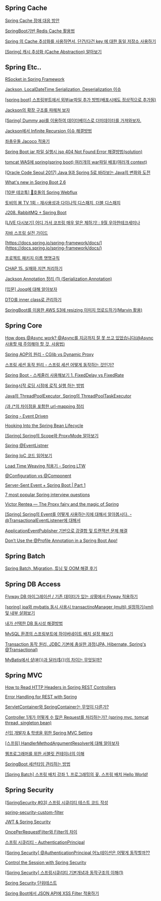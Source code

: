 

## Spring Cache

[Spring Cache 장애 대응 방안](https://supawer0728.github.io/2018/04/18/spring-cache-fallback/)

[SpringBoot기반 Redis Cache 활용법](https://yonguri.tistory.com/82)

[Spring 의 Cache 추상화를 사용하면서, 단건/다건 key 에 대한 동일 저장소 사용하기](https://techblog.woowahan.com/2601/)

[[Spring] 캐시 추상화 (Cache Abstraction) 알아보기](https://12bme.tistory.com/550?category=682904)




## Spring Etc..
[RSocket in Spring Framework](https://brunch.co.kr/@springboot/271)

[Jackson, LocalDateTime Serialization, Deserialization 이슈](https://umanking.github.io/2021/07/24/jackson-localdatetime-serialization/)

[[spring boot] 스프링부트에서 외부jar파일 추가 방법(배포시에도 정상적으로 추가됨)](http://justdevelo.blogspot.com/2019/03/spring-boot-jar.html)

[Jackson의 확장 구조를 파헤쳐 보자](https://d2.naver.com/helloworld/0473330)

[[Spring] Dummy api를 이용하여 데이터베이스로 더미데이터를 가져와보자.](https://blog.naver.com/PostView.naver?blogId=adamdoha&logNo=222684588613&categoryNo=0&parentCategoryNo=0&viewDate=&currentPage=1&postListTopCurrentPage=1&from=postView&userTopListOpen=true&userTopListCount=10&userTopListManageOpen=false&userTopListCurrentPage=1)

[Jackson에서 Infinite Recursion 이슈 해결방법](https://blog.advenoh.pe.kr/java/Jackson%EC%97%90%EC%84%9C-Infinite-Recursion-%EC%9D%B4%EC%8A%88-%ED%95%B4%EA%B2%B0%EB%B0%A9%EB%B2%95/)

[좌충우돌 Jacoco 적용기](https://bottom-to-top.tistory.com/36)

[Spring Boot jar 파일 실행시 jsp 404 Not Found Error 해결방법(solution)](https://regyu.tistory.com/3)
<br/>

[tomcat WAS에 spring(spring boot) 여러개의 war파일 배포(여러개 context)](https://coding-start.tistory.com/53)
<br/>


[[Oracle Code Seoul 2017] Java 9과 Spring 5로 바라보는 Java의 변화와 도전](https://www.youtube.com/watch?v=BFjrmj4p3_Y&list=PLclw_XTIbaKoJrijHvoa90sbwq8ZajZjk&index=28)
<br/>

[What's new in Spring Boot 2.6](https://www.youtube.com/watch?v=4L4LEnawcO8)
<br/>

[[10분 테코톡] 🐅호돌의 Spring Webflux](https://www.youtube.com/watch?v=4x1QRyMIjGU&list=PLclw_XTIbaKoJrijHvoa90sbwq8ZajZjk&index=27)
<br/>

[토비의 봄 TV 1회 - 재사용성과 다이나믹 디스패치, 더블 디스패치](https://www.youtube.com/watch?v=s-tXAHub6vg&t=1574s)
<br/>

[J208. RabbitMQ + Spring Boot](https://www.youtube.com/watch?v=80y2C54KPxg&list=PLiLLi47PCMPjvVIba_5Tzl--QqblJkpnZ&index=112&ab_channel=IT%EC%A0%95%EB%8B%B5%EC%9D%80%EC%97%86%EB%8B%A4.)
<br/>

[[LIVE 다시보기] 어디 가서 코프링 매우 알은 체하기! : 9월 우아한테크세미나](https://www.youtube.com/watch?v=ewBri47JWII&list=PLiLLi47PCMPjvVIba_5Tzl--QqblJkpnZ&index=114&ab_channel=%EC%9A%B0%EC%95%84%ED%95%9CTech)
<br/>

[자바 스프링 실전 가이드](https://www.youtube.com/watch?v=TIag2sXhZRk&list=PLiLLi47PCMPjvVIba_5Tzl--QqblJkpnZ&index=163&ab_channel=%EC%96%91%EC%9E%AC%EB%8F%99%EC%BD%94%EB%93%9C%EB%9E%A9)
<br/>

[https://docs.spring.io/spring-framework/docs/](https://docs.spring.io/spring-framework/docs/)
<br/>

[프로젝트 패키지 이름 명명규칙](https://devmg.tistory.com/66)
<br/>

[CHAP 15. 실패와 지연 처리하기](https://incheol-jung.gitbook.io/docs/study/srping-in-action-5th/chap-15.)
<br/>

[Jackson Annotation 정리 (1) (Serialization Annotation)](https://ckddn9496.tistory.com/69?category=425352)
<br/>

[[입문] Jooq에 대해 알아보자](https://sightstudio.tistory.com/54)
<br/>

[DTO를 inner class로 관리하기](https://unluckyjung.github.io/dev/2022/02/20/Dto-InnerClass/)
<br/>

[SpringBoot를 이용한 AWS S3에 resizing 이미지 업로드하기(Marvin 활용)](https://earth-95.tistory.com/129?category=915270)
<br/>



## Spring Core

[How does @Async work? @Async를 지금까지 잘 못 쓰고 있었습니다(@Async 사용할 때 주의해야 할 것, 사용법)](https://jeong-pro.tistory.com/187)

[Spring AOP의 원리 - CGlib vs Dynamic Proxy](https://huisam.tistory.com/entry/springAOP)

[스프링 세션 동작 원리 - 스프링 세션 어떻게 동작하는 것인가?](https://thecodinglog.github.io/spring-session/2020/08/07/filter-chain.html)

[Spring Boot - 스케줄러 사용해보기 1. FixedDelay vs FixedRate](https://seolin.tistory.com/123)

[Spring시작 로딩 시점에 로직 실행 하는 방법](https://recordsoflife.tistory.com/252)

[Java의 ThreadPoolExecutor, Spring의 ThreadPoolTaskExecutor](https://pompitzz.github.io/blog/Java/threadPoolExecutor.html#java%E1%84%8B%E1%85%B4-threadpoolexecutor)

[/과 /*의 차이점을 포함한 url-mapping 정리](https://wedul.site/158?category=595982)

[Spring - Event Driven](https://backtony.github.io/spring/2022-06-06-spring-event/#%EC%8B%9C%EC%8A%A4%ED%85%9C-%EA%B0%84-%EA%B0%95%EA%B2%B0%ED%95%A9-%EB%AC%B8%EC%A0%9C)

[Hooking Into the Spring Bean Lifecycle](https://reflectoring.io/spring-bean-lifecycle/)

[[Spring] Spring의 Scope와 ProxyMode 알아보기](https://renuevo.github.io/spring/scope/spring-scope/)

[Spring @EventListner](https://brunch.co.kr/@springboot/422)

[Spring IoC 코드 읽어보기](https://appleg1226.tistory.com/28?category=864243)

[Load Time Weaving 적용기 - Spring LTW](https://jehuipark.github.io/java/generic-object-di-try-with-spring)

[@Configuration vs @Component](https://m.blog.naver.com/sthwin/222131873998)


[Server-Sent Event + Spring Boot | Part 1](https://www.youtube.com/watch?v=T_JZzdPCkOU&list=PLiLLi47PCMPjvVIba_5Tzl--QqblJkpnZ&index=16&ab_channel=JavaGrowth)
<br/>

[7 most popular Spring interview questions](https://www.youtube.com/watch?v=XRsA7x6Ntx4&list=PLiLLi47PCMPjvVIba_5Tzl--QqblJkpnZ&index=59&ab_channel=MarkPapis)
<br/>

[Victor Rentea — The Proxy fairy and the magic of Spring](https://www.youtube.com/watch?v=HbbvyZh3IZo&list=PLiLLi47PCMPjvVIba_5Tzl--QqblJkpnZ&index=62&ab_channel=JUG.ru)
<br/>

[[Spring] Spring의 Event를 어떻게 사용하는지에 대해서 알아봅시다. - @TransactionalEventListener에 대해서](https://sabarada.tistory.com/188)

[ApplicationEventPublisher 기반으로 강결합 및 트랜잭션 문제 해결](https://cheese10yun.github.io/event-transaction/)

[Don’t Use the @Profile Annotation in a Spring Boot App!](https://reflectoring.io/dont-use-spring-profile-annotation/)

[]()

[]()

[]()

[]()

## Spring Batch
[Spring Batch, Migration, 튜닝 및 OOM 해결 후기](https://www.4te.co.kr/891)


## Spring DB Access

[Flyway DB 마이그레이션 / 기존 데이터가 있는 상황에서 Flyway 적용하기](https://ecsimsw.tistory.com/entry/Flyway-DB-%EB%A7%88%EC%9D%B4%EA%B7%B8%EB%A0%88%EC%9D%B4%EC%85%98-%EA%B8%B0%EC%A1%B4-%EB%8D%B0%EC%9D%B4%ED%84%B0%EA%B0%80-%EC%9E%88%EB%8A%94-%EA%B2%BD%EC%9A%B0)

[[spring] jpa와 mybatis 동시 사용시 transactinoManager (multi) 설정하기(xml) 및 내부 살펴보기](https://lemontia.tistory.com/907)

[내가 선택한 DB 동시성 해결방법](https://catch-me-java.tistory.com/60?category=438116)

[MySQL 환경의 스프링부트에 하이버네이트 배치 설정 해보기](https://techblog.woowahan.com/2695/)

[Transaction 동작 원리, JDBC 기본에 충실한 과정(JPA, Hibernate, Spring's @Transactional)](https://jeong-pro.tistory.com/228?category=793489)

[MyBatis에서 샾(#{})과 달러(${})의 차이는 무엇일까?](https://madplay.github.io/post/difference-between-dollar-sign-and-sharp-sign-in-mybatis)



## Spring MVC
[How to Read HTTP Headers in Spring REST Controllers](https://www.baeldung.com/spring-rest-http-headers)

[Error Handling for REST with Spring](https://www.baeldung.com/exception-handling-for-rest-with-spring)

[ServletContainer와 SpringContainer는 무엇이 다른가?](https://jypthemiracle.medium.com/servletcontainer%EC%99%80-springcontainer%EB%8A%94-%EB%AC%B4%EC%97%87%EC%9D%B4-%EB%8B%A4%EB%A5%B8%EA%B0%80-626d27a80fe5)

[Controller 1개가 어떻게 수 많은 Request를 처리하는가? (spring mvc, tomcat thread, singleton bean)](https://jeong-pro.tistory.com/204)

[신입 개발자 & 학생을 위한 Spring MVC Setting](https://www.popit.kr/%EC%8B%A0%EC%9E%85-%EA%B0%9C%EB%B0%9C%EC%9E%90-%ED%95%99%EC%83%9D%EC%9D%84-%EC%9C%84%ED%95%9C-spring-mvc-setting-3%ED%8E%B8)

[[스프링] HandlerMethodArgumentResolver에 대해 알아보자](https://cbw1030.tistory.com/337?category=1067183)

[웹프로그래머를 위한 서블릿 컨테이너의 이해](https://yangbongsoo.gitbook.io/study/servlet_container)
<br/>

[SpringBoot 세션타임 관리하는 방법](https://sdragoon.tistory.com/24)
<br/>


[[Spring Batch] 스프링 배치 강좌 1. 프로그래밍의 꽃. 스프링 배치 Hello World!](https://www.fwantastic.com/2019/12/spring-batch-1-hello-world.html)
<br/>


## Spring Security

[[SpringSecurity #03] 스프링 시큐리티 테스트 코드 작성](https://catchdream.tistory.com/194)

[spring-security-custom-filter](https://www.baeldung.com/spring-security-custom-filter)

[JWT & Spring Security](https://brunch.co.kr/@springboot/491)

[OncePerRequestFilter와 Filter의 차이](https://minkukjo.github.io/framework/2020/12/18/Spring-142/)

[스프링 시큐리티 - AuthenticationPrincipal ](https://m.blog.naver.com/PostView.naver?isHttpsRedirect=true&blogId=lsc401&logNo=221619361975)

[[Spring Security] @AuthenticationPrincipal 어노테이션은 어떻게 동작할까??](https://sas-study.tistory.com/410)


[Control the Session with Spring Security](https://www.baeldung.com/spring-security-session)
<br/>

[[Spring Security] 스프링시큐리티 기본개념과 동작구조의 이해(1)](https://kimchanjung.github.io/programming/2020/07/01/spring-security-01/)
<br/>


[Spring Security 단위테스트](https://reiphiel.tistory.com/entry/spring-security-unit-test)
<br/>

[Spring Boot에서 JSON API에 XSS Filter 적용하기](https://jojoldu.tistory.com/470)
<br/>










[]()

[]()

[]()

[]()

[]()

[]()

[]()

